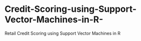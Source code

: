 # Credit-Scoring-using-Support-Vector-Machines-in-R-
Retail Credit Scoring using Support Vector Machines in R 
